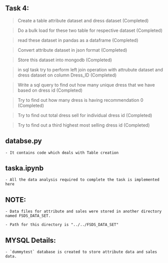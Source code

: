 ## **Task 4**:


> Create a  table attribute dataset and dress dataset (Completed)

> Do a bulk load for these two table for respective dataset (Completed)

> read these dataset in pandas as a dataframe (Completed)

> Convert attribute dataset in json format (Completed)

> Store this dataset into mongodb (Completed)

> in sql task try to perform left join operation with attrubute dataset and dress dataset on column Dress_ID (Completed)

> Write a sql query to find out how many unique dress that we   have based on dress id (Completed)

> Try to find out how many dress is having recommendation 0 (Completed)

> Try to find out total dress sell for individual dress id (Completed)

> Try to find out a third highest most selling dress id (Completed)



## databse.py

    - It contains code which deals with Table creation

## taska.ipynb

    - All the data analysis required to complete the task is implemented here


## **NOTE**:
    - Data files for attribute and sales were stored in another directory named FSDS_DATA_SET.

    - Path for this directory is "../../FSDS_DATA_SET" 



## MYSQL Details:

    - `dummytest` database is created to store attribute data and sales data.